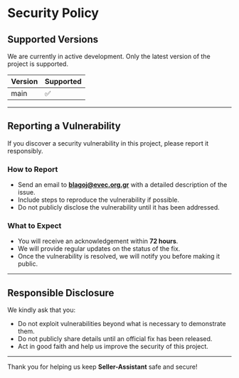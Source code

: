 # Security Policy

## Supported Versions
We are currently in active development. Only the latest version of the project is supported.

| Version | Supported |
| ------- | --------- |
| main    | ✅        |

---

## Reporting a Vulnerability
If you discover a security vulnerability in this project, please report it responsibly.

### How to Report
- Send an email to **blagoj@evec.org.gr** with a detailed description of the issue.
- Include steps to reproduce the vulnerability if possible.
- Do not publicly disclose the vulnerability until it has been addressed.

### What to Expect
- You will receive an acknowledgement within **72 hours**.
- We will provide regular updates on the status of the fix.
- Once the vulnerability is resolved, we will notify you before making it public.

---

## Responsible Disclosure
We kindly ask that you:
- Do not exploit vulnerabilities beyond what is necessary to demonstrate them.
- Do not publicly share details until an official fix has been released.
- Act in good faith and help us improve the security of this project.

---

Thank you for helping us keep **Seller-Assistant** safe and secure!
